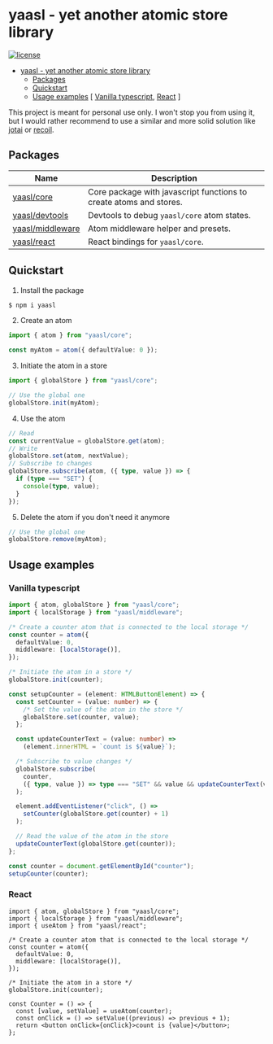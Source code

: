 # yaasl - yet another atomic store library

[![license](https://img.shields.io/github/license/PrettyCoffee/yaasl)](./LICENSE)

<!-- >> TOC >> -->

- [yaasl - yet another atomic store library](#yaasl---yet-another-atomic-store-library)
  - [Packages](#packages)
  - [Quickstart](#quickstart)
  - [Usage examples](#usage-examples) [ [Vanilla typescript](#vanilla-typescript), [React](#react) ]
  <!-- << TOC << -->

This project is meant for personal use only.
I won't stop you from using it, but I would rather recommend to use a similar
and more solid solution like [jotai](https://jotai.org/) or [recoil](https://recoiljs.org/).

## Packages

| Name                                     | Description                                                        |
| ---------------------------------------- | ------------------------------------------------------------------ |
| [yaasl/core](./docs/core.md)             | Core package with javascript functions to create atoms and stores. |
| [yaasl/devtools](./docs/devtools.md)     | Devtools to debug `yaasl/core` atom states.                        |
| [yaasl/middleware](./docs/middleware.md) | Atom middleware helper and presets.                                |
| [yaasl/react](./docs/react.md)           | React bindings for `yaasl/core`.                                   |

## Quickstart

1. Install the package

```sh
$ npm i yaasl
```

2. Create an atom

```ts
import { atom } from "yaasl/core";

const myAtom = atom({ defaultValue: 0 });
```

3. Initiate the atom in a store

```ts
import { globalStore } from "yaasl/core";

// Use the global one
globalStore.init(myAtom);
```

4. Use the atom

```ts
// Read
const currentValue = globalStore.get(atom);
// Write
globalStore.set(atom, nextValue);
// Subscribe to changes
globalStore.subscribe(atom, ({ type, value }) => {
  if (type === "SET") {
    console(type, value);
  }
});
```

5. Delete the atom if you don't need it anymore

```ts
// Use the global one
globalStore.remove(myAtom);
```

## Usage examples

### Vanilla typescript

```ts
import { atom, globalStore } from "yaasl/core";
import { localStorage } from "yaasl/middleware";

/* Create a counter atom that is connected to the local storage */
const counter = atom({
  defaultValue: 0,
  middleware: [localStorage()],
});

/* Initiate the atom in a store */
globalStore.init(counter);

const setupCounter = (element: HTMLButtonElement) => {
  const setCounter = (value: number) => {
    /* Set the value of the atom in the store */
    globalStore.set(counter, value);
  };

  const updateCounterText = (value: number) =>
    (element.innerHTML = `count is ${value}`);

  /* Subscribe to value changes */
  globalStore.subscribe(
    counter,
    ({ type, value }) => type === "SET" && value && updateCounterText(value)
  );

  element.addEventListener("click", () =>
    setCounter(globalStore.get(counter) + 1)
  );

  // Read the value of the atom in the store
  updateCounterText(globalStore.get(counter));
};

const counter = document.getElementById("counter");
setupCounter(counter);
```

### React

```tsx
import { atom, globalStore } from "yaasl/core";
import { localStorage } from "yaasl/middleware";
import { useAtom } from "yaasl/react";

/* Create a counter atom that is connected to the local storage */
const counter = atom({
  defaultValue: 0,
  middleware: [localStorage()],
});

/* Initiate the atom in a store */
globalStore.init(counter);

const Counter = () => {
  const [value, setValue] = useAtom(counter);
  const onClick = () => setValue((previous) => previous + 1);
  return <button onClick={onClick}>count is {value}</button>;
};
```
